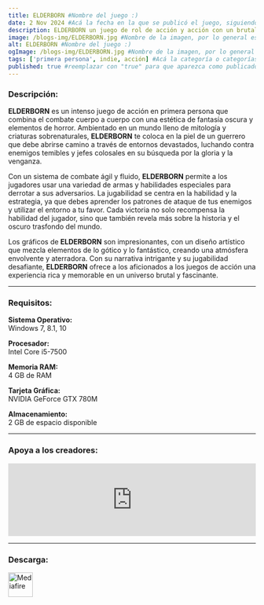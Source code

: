 ```yaml
---
title: ELDERBORN #Nombre del juego :)
date: 2 Nov 2024 #Acá la fecha en la que se publicó el juego, siguiendo este formato: Dia "30", Mes "Oct", Año "2024" = como debe quedar: 30 Oct 2024
description: ELDERBORN un juego de rol de acción y acción con un brutal combate cuerpo a cuerpo en primera persona y una progresión de personajes similar a la de los souls/RPG. En tiempos de leyenda, las tribus bárbaras necesitan un nuevo mesías oscuro. Sé ese asesino despiadado. #Acá una mini descripción del juego
image: /blogs-img/ELDERBORN.jpg #Nombre de la imagen, por lo general es exactamente el mismo nombre que el juego excluyendo lo ":" (Dos puntos)
alt: ELDERBORN #Nombre del juego :)
ogImage: /blogs-img/ELDERBORN.jpg #Nombre de la imagen, por lo general es exactamente el mismo nombre que el juego excluyendo lo ":" (Dos puntos)
tags: ['primera persona', indie, acción] #Acá la categoría o categorías del juego, si es más de una se coloca en este formato: ['categoría1', 'categoría2']
published: true #reemplazar con "true" para que aparezca como publicado
---
```


<!--En VSCode seleccionando una palabra, por ejemplo: "ELDERBORN" y apretando Ctrl+F2 se seleccionan todas las palabras iguales-->

### Descripción:
**ELDERBORN** es un intenso juego de acción en primera persona que combina el combate cuerpo a cuerpo con una estética de fantasía oscura y elementos de horror. Ambientado en un mundo lleno de mitología y criaturas sobrenaturales, **ELDERBORN** te coloca en la piel de un guerrero que debe abrirse camino a través de entornos devastados, luchando contra enemigos temibles y jefes colosales en su búsqueda por la gloria y la venganza.

Con un sistema de combate ágil y fluido, **ELDERBORN** permite a los jugadores usar una variedad de armas y habilidades especiales para derrotar a sus adversarios. La jugabilidad se centra en la habilidad y la estrategia, ya que debes aprender los patrones de ataque de tus enemigos y utilizar el entorno a tu favor. Cada victoria no solo recompensa la habilidad del jugador, sino que también revela más sobre la historia y el oscuro trasfondo del mundo.

Los gráficos de **ELDERBORN** son impresionantes, con un diseño artístico que mezcla elementos de lo gótico y lo fantástico, creando una atmósfera envolvente y aterradora. Con su narrativa intrigante y su jugabilidad desafiante, **ELDERBORN** ofrece a los aficionados a los juegos de acción una experiencia rica y memorable en un universo brutal y fascinante.
<!--Prompt para Chat-GPT: Hazme una descripción para el juego "ELDERBORN" y cada que menciones "ELDERBORN" ponlo en negrita -->

---

### Requisitos:
**Sistema Operativo:**  
Windows 7, 8.1, 10

**Procesador:**  
Intel Core i5-7500

**Memoria RAM:**  
4 GB de RAM

**Tarjeta Gráfica:**  
NVIDIA GeForce GTX 780M

**Almacenamiento:**  
2 GB de espacio disponible

<!--Si falta o sobra un requisito se quita o se agrega manteniendo el mismo formato-->

---

### Apoya a los creadores:
<iframe src="https://store.steampowered.com/widget/727850/" frameborder="0" style="background-color: transparent; width: 100% !important; aspect-ratio: 646 / 190;"></iframe>

<!--Reemplazar los numeros (AppID) del juego (en este caso 2668510) por el numero (AppID) correspondiente con el juego a publicar-->
<!--El AppID se encuentra en la URL del Juego en Steam-->

---

### Descarga:

[<img src="https://gist.github.com/cxmeel/0dbc95191f239b631c3874f4ccf114e2/raw/download.svg" alt="Mediafire" height="50" />](https://www.mediafire.com/file/00u6c4glr25r69f/ELDERBORN.zip/file)

<!-- # se debe reemplazar por el link de descarga-->

<!--NOMBRE-DEL-SERVICIO se debe reemplazar por el servicio donde está subido el juego-->